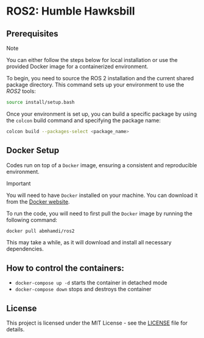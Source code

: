 # ROS2: Humble Hawksbill

## Prerequisites

> [!NOTE]
> You can either follow the steps below for local installation or use the provided Docker image for a containerized environment.

To begin, you need to source the ROS 2 installation and the current shared package directory. This command sets up your environment to use the *ROS2* tools:

```bash
source install/setup.bash
```

Once your environment is set up, you can build a specific package by using the `colcon` build command and specifying the package name:

```bash
colcon build --packages-select <package_name>
```

## Docker Setup
Codes run on top of a `Docker` image, ensuring a consistent and reproducible environment. 

> [!IMPORTANT]
>
> You will need to have `Docker` installed on your machine. You can download it from the [Docker website](https://hub.docker.com).

To run the code, you will need to first pull the `Docker` image by running the following command:

```zsh
docker pull abmhamdi/ros2
```

This may take a while, as it will download and install all necessary dependencies.

## How to control the containers:

* ```docker-compose up -d``` starts the container in detached mode
* ```docker-compose down``` stops and destroys the container

## License
This project is licensed under the MIT License - see the [LICENSE](https://raw.githubusercontent.com/a-mhamdi/ros2/refs/heads/main/LICENSE) file for details.
